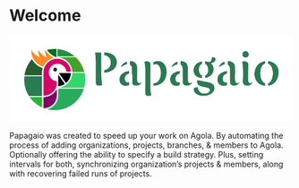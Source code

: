 # Welcome

![Papagaio](../images/papagaio-full.png "Papagaio")

Papagaio was created to speed up your work on Agola. By automating the process of adding organizations, projects, branches, & members to Agola. Optionally offering the ability to specify a build strategy. Plus, setting intervals for both, synchronizing organization’s projects & members, along with recovering failed runs of projects.